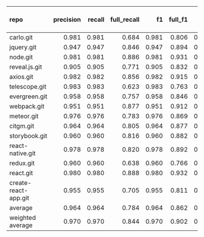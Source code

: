 | repo                 |   precision |   recall |   full_recall |    f1 |   full_f1 |   ppcr |   support |   full_support |   Rules Number |   Average Rule Len |
|:---------------------|------------:|---------:|--------------:|------:|----------:|-------:|----------:|---------------:|---------------:|-------------------:|
| carlo.git            |       0.981 |    0.981 |         0.684 | 0.981 |     0.806 |  0.697 |     14655 |          21039 |             16 |                8.1 |
| jquery.git           |       0.947 |    0.947 |         0.846 | 0.947 |     0.894 |  0.894 |    170331 |         190616 |             37 |               10.6 |
| node.git             |       0.981 |    0.981 |         0.886 | 0.981 |     0.931 |  0.903 |    874890 |         968570 |            425 |               12.6 |
| reveal.js.git        |       0.905 |    0.905 |         0.771 | 0.905 |     0.832 |  0.852 |     51247 |          60149 |             16 |                6.6 |
| axios.git            |       0.982 |    0.982 |         0.856 | 0.982 |     0.915 |  0.871 |     27907 |          32022 |             73 |               12.0 |
| telescope.git        |       0.983 |    0.983 |         0.623 | 0.983 |     0.763 |  0.633 |      1329 |           2098 |             10 |                4.7 |
| evergreen.git        |       0.958 |    0.958 |         0.757 | 0.958 |     0.846 |  0.790 |    140268 |         177587 |            140 |                8.2 |
| webpack.git          |       0.951 |    0.951 |         0.877 | 0.951 |     0.912 |  0.921 |    634392 |         688526 |            509 |               11.1 |
| meteor.git           |       0.976 |    0.976 |         0.783 | 0.976 |     0.869 |  0.803 |    533318 |         664151 |            252 |               16.5 |
| citgm.git            |       0.964 |    0.964 |         0.805 | 0.964 |     0.877 |  0.835 |     24935 |          29853 |             50 |                7.7 |
| storybook.git        |       0.960 |    0.960 |         0.816 | 0.960 |     0.882 |  0.850 |     97855 |         115127 |             38 |                7.5 |
| react-native.git     |       0.978 |    0.978 |         0.820 | 0.978 |     0.892 |  0.838 |    512289 |         611603 |            122 |               11.1 |
| redux.git            |       0.960 |    0.960 |         0.638 | 0.960 |     0.766 |  0.665 |     20639 |          31057 |             82 |                6.4 |
| react.git            |       0.980 |    0.980 |         0.888 | 0.980 |     0.932 |  0.906 |    586383 |         647267 |            380 |               12.2 |
| create-react-app.git |       0.955 |    0.955 |         0.705 | 0.955 |     0.811 |  0.739 |     15424 |          20879 |             34 |                9.9 |
| average              |       0.964 |    0.964 |         0.784 | 0.964 |     0.862 |  0.813 |    247057 |         284036 |            145 |                9.7 |
| weighted average     |       0.970 |    0.970 |         0.844 | 0.970 |     0.902 |  0.873 |           |                |                |                    |
